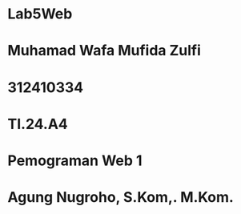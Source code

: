 # Lab5Web
# Muhamad Wafa Mufida Zulfi
# 312410334
# TI.24.A4
# Pemograman Web 1
# Agung Nugroho, S.Kom,. M.Kom.
